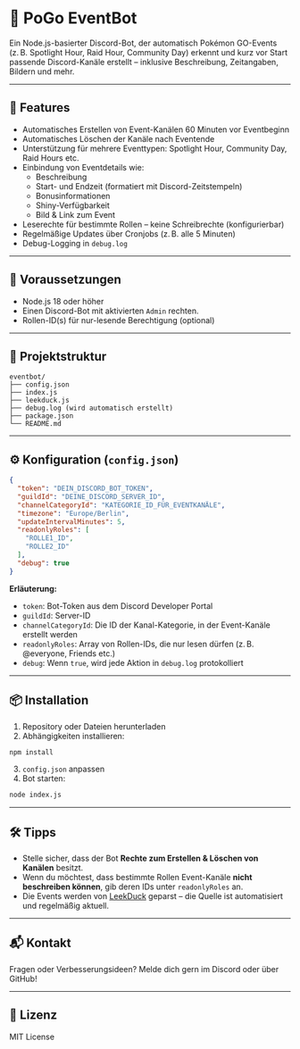 # 📅 PoGo EventBot

Ein Node.js-basierter Discord-Bot, der automatisch Pokémon GO-Events (z. B. Spotlight Hour, Raid Hour, Community Day) erkennt und kurz vor Start passende Discord-Kanäle erstellt – inklusive Beschreibung, Zeitangaben, Bildern und mehr.

---

## 🚀 Features

- Automatisches Erstellen von Event-Kanälen 60 Minuten vor Eventbeginn
- Automatisches Löschen der Kanäle nach Eventende
- Unterstützung für mehrere Eventtypen: Spotlight Hour, Community Day, Raid Hours etc.
- Einbindung von Eventdetails wie:
  - Beschreibung
  - Start- und Endzeit (formatiert mit Discord-Zeitstempeln)
  - Bonusinformationen
  - Shiny-Verfügbarkeit
  - Bild & Link zum Event
- Leserechte für bestimmte Rollen – keine Schreibrechte (konfigurierbar)
- Regelmäßige Updates über Cronjobs (z. B. alle 5 Minuten)
- Debug-Logging in `debug.log`

---

## 🧱 Voraussetzungen

- Node.js 18 oder höher
- Einen Discord-Bot mit aktivierten `Admin` rechten. 
- Rollen-ID(s) für nur-lesende Berechtigung (optional)

---

## 📁 Projektstruktur

```
eventbot/
├── config.json
├── index.js
├── leekduck.js
├── debug.log (wird automatisch erstellt)
├── package.json
└── README.md
```

---

## ⚙️ Konfiguration (`config.json`)

```json
{
  "token": "DEIN_DISCORD_BOT_TOKEN",
  "guildId": "DEINE_DISCORD_SERVER_ID",
  "channelCategoryId": "KATEGORIE_ID_FÜR_EVENTKANÄLE",
  "timezone": "Europe/Berlin",
  "updateIntervalMinutes": 5,
  "readonlyRoles": [
    "ROLLE1_ID",
    "ROLLE2_ID"
  ],
  "debug": true
}
```

**Erläuterung:**

- `token`: Bot-Token aus dem Discord Developer Portal
- `guildId`: Server-ID
- `channelCategoryId`: Die ID der Kanal-Kategorie, in der Event-Kanäle erstellt werden
- `readonlyRoles`: Array von Rollen-IDs, die nur lesen dürfen (z. B. @everyone, Friends etc.)
- `debug`: Wenn `true`, wird jede Aktion in `debug.log` protokolliert

---

## 📦 Installation

1. Repository oder Dateien herunterladen
2. Abhängigkeiten installieren:

```bash
npm install
```

3. `config.json` anpassen
4. Bot starten:

```bash
node index.js
```

---

## 🛠 Tipps

- Stelle sicher, dass der Bot **Rechte zum Erstellen & Löschen von Kanälen** besitzt.
- Wenn du möchtest, dass bestimmte Rollen Event-Kanäle **nicht beschreiben können**, gib deren IDs unter `readonlyRoles` an.
- Die Events werden von [LeekDuck](https://leekduck.com/events/) geparst – die Quelle ist automatisiert und regelmäßig aktuell.

---

## 📬 Kontakt

Fragen oder Verbesserungsideen? Melde dich gern im Discord oder über GitHub!

---

## 📝 Lizenz

MIT License